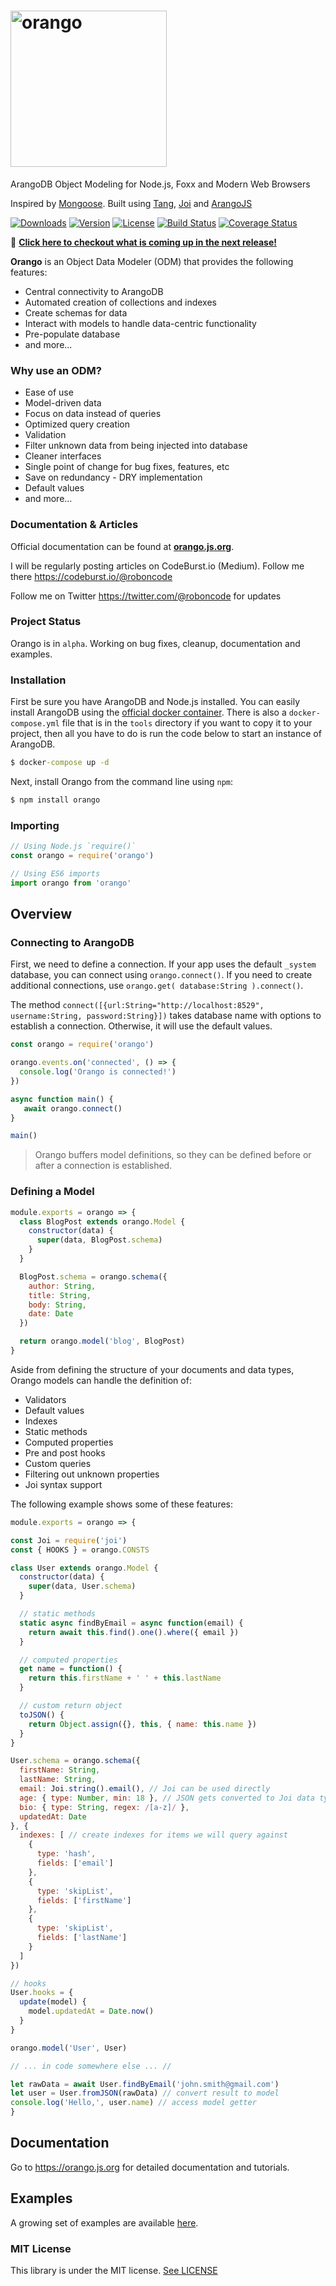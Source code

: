 # <img alt="orango" src="https://dzwonsemrish7.cloudfront.net/items/2e201w2446332m0o2h2n/orango_logo.png" width="250px">


ArangoDB Object Modeling for Node.js, Foxx and Modern Web Browsers

Inspired by <a href="http://mongoosejs.com/">Mongoose</a>. 
Built using <a href="https://github.com/roboncode/tang">Tang</a>, <a href="https://github.com/hapijs/joi">Joi</a> and <a href="https://github.com/arangodb/arangojs">ArangoJS</a>

<a href="https://npmcharts.com/compare/orango?minimal=true"><img src="https://img.shields.io/npm/dm/orango.svg" alt="Downloads"></a>
  <a href="https://www.npmjs.com/package/orango"><img src="https://img.shields.io/npm/v/orango.svg" alt="Version"></a>
  <a href="https://www.npmjs.com/package/orango"><img src="https://img.shields.io/npm/l/orango.svg" alt="License"></a>
  [![Build Status](https://travis-ci.com/roboncode/orango.svg?branch=master)](https://travis-ci.com/roboncode/orango)
[![Coverage Status](https://coveralls.io/repos/github/roboncode/orango/badge.svg?branch=master)](https://coveralls.io/github/roboncode/orango?branch=master)  

🍊 **[Click here to checkout what is coming up in the next release!](https://github.com/roboncode/orango/wiki/Orango-NEXT)**


**Orango** is an Object Data Modeler (ODM) that provides the following features:

* Central connectivity to ArangoDB
* Automated creation of collections and indexes
* Create schemas for data
* Interact with models to handle data-centric functionality
* Pre-populate database
* and more...

### Why use an ODM?

* Ease of use
* Model-driven data
* Focus on data instead of queries
* Optimized query creation
* Validation
* Filter unknown data from being injected into database
* Cleaner interfaces
* Single point of change for bug fixes, features, etc
* Save on redundancy - DRY implementation
* Default values
* and more...

### Documentation & Articles

Official documentation can be found at **[orango.js.org](https://orango.js.org)**.

I will be regularly posting articles on CodeBurst.io (Medium). Follow me there https://codeburst.io/@roboncode

Follow me on Twitter https://twitter.com/@roboncode for updates

### Project Status

Orango is in `alpha`. Working on bug fixes, cleanup, documentation and examples.

### Installation

First be sure you have ArangoDB and Node.js installed. You can easily install ArangoDB using the [official docker container](https://hub.docker.com/r/arangodb/arangodb/). There is also a `docker-compose.yml` file that is in the `tools` directory if you want to copy it to your project, then all you have to do is run the code below to start an instance of ArangoDB.

```cmd
$ docker-compose up -d
```

Next, install Orango from the command line using `npm`:

```cmd
$ npm install orango
```

### Importing

```js
// Using Node.js `require()`
const orango = require('orango')

// Using ES6 imports
import orango from 'orango'
```

## Overview

### Connecting to ArangoDB

First, we need to define a connection. If your app uses the default `_system` database, you can connect using `orango.connect()`. If you need to create additional connections, use `orango.get( database:String ).connect()`.

The method `connect([{url:String="http://localhost:8529", username:String, password:String}])` takes database name with options to establish a connection. Otherwise, it will use the default values.

```js
const orango = require('orango')

orango.events.on('connected', () => {
  console.log('Orango is connected!')
})

async function main() {
   await orango.connect()
}

main()
```

> Orango buffers model definitions, so they can be defined before or after a connection is established.

### Defining a Model

```js
module.exports = orango => {
  class BlogPost extends orango.Model {
    constructor(data) {
      super(data, BlogPost.schema)
    }
  }

  BlogPost.schema = orango.schema({
    author: String,
    title: String,
    body: String,
    date: Date
  })

  return orango.model('blog', BlogPost)
}
```
Aside from defining the structure of your documents and data types, Orango models can handle the definition of:

* Validators
* Default values
* Indexes
* Static methods
* Computed properties
* Pre and post hooks
* Custom queries
* Filtering out unknown properties
* Joi syntax support

The following example shows some of these features:

```js
module.exports = orango => {

const Joi = require('joi')
const { HOOKS } = orango.CONSTS

class User extends orango.Model {
  constructor(data) {
    super(data, User.schema)
  }

  // static methods
  static async findByEmail = async function(email) {
    return await this.find().one().where({ email })
  }

  // computed properties
  get name = function() {
    return this.firstName + ' ' + this.lastName
  }

  // custom return object
  toJSON() {
    return Object.assign({}, this, { name: this.name })
  }
}

User.schema = orango.schema({
  firstName: String,
  lastName: String,
  email: Joi.string().email(), // Joi can be used directly
  age: { type: Number, min: 18 }, // JSON gets converted to Joi data types automatically
  bio: { type: String, regex: /[a-z]/ },
  updatedAt: Date
}, {
  indexes: [ // create indexes for items we will query against
    {
      type: 'hash',
      fields: ['email']
    },
    {
      type: 'skipList',
      fields: ['firstName']
    },
    {
      type: 'skipList',
      fields: ['lastName']
    }
  ]
})

// hooks
User.hooks = {
  update(model) {
    model.updatedAt = Date.now()  
  }
}

orango.model('User', User)

// ... in code somewhere else ... //

let rawData = await User.findByEmail('john.smith@gmail.com')
let user = User.fromJSON(rawData) // convert result to model
console.log('Hello,', user.name) // access model getter
}
```

## Documentation

Go to https://orango.js.org for detailed documentation and tutorials.

## Examples

A growing set of examples are available [here](examples). 

### MIT License

This library is under the MIT license. [See LICENSE](LICENSE)